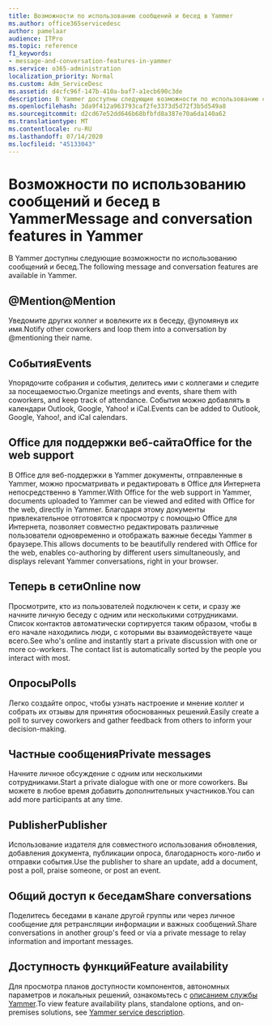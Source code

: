 ```yaml
---
title: Возможности по использованию сообщений и бесед в Yammer
ms.author: office365servicedesc
author: pamelaar
audience: ITPro
ms.topic: reference
f1_keywords:
- message-and-conversation-features-in-yammer
ms.service: o365-administration
localization_priority: Normal
ms.custom: Adm_ServiceDesc
ms.assetid: d4cfc96f-147b-410a-baf7-a1ecb690c3de
description: В Yammer доступны следующие возможности по использованию сообщений и бесед.
ms.openlocfilehash: 3da9f412a963793caf2fe3373d5d72f3b5d549a8
ms.sourcegitcommit: d2cd67e52dd646b68bfbfd8a387e70a6da140a62
ms.translationtype: MT
ms.contentlocale: ru-RU
ms.lasthandoff: 07/14/2020
ms.locfileid: "45133043"
---
```

# <a name="message-and-conversation-features-in-yammer"></a><span data-ttu-id="2a59d-103">Возможности по использованию сообщений и бесед в Yammer</span><span class="sxs-lookup"><span data-stu-id="2a59d-103">Message and conversation features in Yammer</span></span>

<span data-ttu-id="2a59d-104">В Yammer доступны следующие возможности по использованию сообщений и бесед.</span><span class="sxs-lookup"><span data-stu-id="2a59d-104">The following message and conversation features are available in Yammer.</span></span>
  
## <a name="mention"></a><span data-ttu-id="2a59d-105">@Mention</span><span class="sxs-lookup"><span data-stu-id="2a59d-105">@Mention</span></span>

<span data-ttu-id="2a59d-106">Уведомите других коллег и вовлеките их в беседу, @упомянув их имя.</span><span class="sxs-lookup"><span data-stu-id="2a59d-106">Notify other coworkers and loop them into a conversation by @mentioning their name.</span></span>

## <a name="events"></a><span data-ttu-id="2a59d-107">События</span><span class="sxs-lookup"><span data-stu-id="2a59d-107">Events</span></span>

<span data-ttu-id="2a59d-108">Упорядочите собрания и события, делитесь ими с коллегами и следите за посещаемостью.</span><span class="sxs-lookup"><span data-stu-id="2a59d-108">Organize meetings and events, share them with coworkers, and keep track of attendance.</span></span> <span data-ttu-id="2a59d-109">События можно добавлять в календари Outlook, Google, Yahoo! и iCal.</span><span class="sxs-lookup"><span data-stu-id="2a59d-109">Events can be added to Outlook, Google, Yahoo!, and iCal calendars.</span></span>
  
## <a name="office-for-the-web-support"></a><span data-ttu-id="2a59d-110">Office для поддержки веб-сайта</span><span class="sxs-lookup"><span data-stu-id="2a59d-110">Office for the web support</span></span>

<span data-ttu-id="2a59d-111">В Office для веб-поддержки в Yammer документы, отправленные в Yammer, можно просматривать и редактировать в Office для Интернета непосредственно в Yammer.</span><span class="sxs-lookup"><span data-stu-id="2a59d-111">With Office for the web support in Yammer, documents uploaded to Yammer can be viewed and edited with Office for the web, directly in Yammer.</span></span> <span data-ttu-id="2a59d-112">Благодаря этому документы привлекательное отготовятся к просмотру с помощью Office для Интернета, позволяет совместно редактировать различные пользователи одновременно и отображать важные беседы Yammer в браузере.</span><span class="sxs-lookup"><span data-stu-id="2a59d-112">This allows documents to be beautifully rendered with Office for the web, enables co-authoring by different users simultaneously, and displays relevant Yammer conversations, right in your browser.</span></span>

## <a name="online-now"></a><span data-ttu-id="2a59d-113">Теперь в сети</span><span class="sxs-lookup"><span data-stu-id="2a59d-113">Online now</span></span>

<span data-ttu-id="2a59d-p103">Просмотрите, кто из пользователей подключен к сети, и сразу же начните личную беседу с одним или несколькими сотрудниками. Список контактов автоматически сортируется таким образом, чтобы в его начале находились люди, с которыми вы взаимодействуете чаще всего.</span><span class="sxs-lookup"><span data-stu-id="2a59d-p103">See who's online and instantly start a private discussion with one or more co-workers. The contact list is automatically sorted by the people you interact with most.</span></span>

## <a name="polls"></a><span data-ttu-id="2a59d-116">Опросы</span><span class="sxs-lookup"><span data-stu-id="2a59d-116">Polls</span></span>

<span data-ttu-id="2a59d-117">Легко создайте опрос, чтобы узнать настроение и мнение коллег и собрать их отзывы для принятия обоснованных решений.</span><span class="sxs-lookup"><span data-stu-id="2a59d-117">Easily create a poll to survey coworkers and gather feedback from others to inform your decision-making.</span></span>
  
## <a name="private-messages"></a><span data-ttu-id="2a59d-118">Частные сообщения</span><span class="sxs-lookup"><span data-stu-id="2a59d-118">Private messages</span></span>

<span data-ttu-id="2a59d-119">Начните личное обсуждение с одним или несколькими сотрудниками.</span><span class="sxs-lookup"><span data-stu-id="2a59d-119">Start a private dialogue with one or more coworkers.</span></span> <span data-ttu-id="2a59d-120">Вы можете в любое время добавить дополнительных участников.</span><span class="sxs-lookup"><span data-stu-id="2a59d-120">You can add more participants at any time.</span></span>

## <a name="publisher"></a><span data-ttu-id="2a59d-121">Publisher</span><span class="sxs-lookup"><span data-stu-id="2a59d-121">Publisher</span></span>

<span data-ttu-id="2a59d-122">Использование издателя для совместного использования обновления, добавления документа, публикации опроса, благодарность кого-либо и отправки события.</span><span class="sxs-lookup"><span data-stu-id="2a59d-122">Use the publisher to share an update, add a document, post a poll, praise someone, or post an event.</span></span>
    
## <a name="share-conversations"></a><span data-ttu-id="2a59d-123">Общий доступ к беседам</span><span class="sxs-lookup"><span data-stu-id="2a59d-123">Share conversations</span></span>

<span data-ttu-id="2a59d-124">Поделитесь беседами в канале другой группы или через личное сообщение для ретрансляции информации и важных сообщений.</span><span class="sxs-lookup"><span data-stu-id="2a59d-124">Share conversations in another group's feed or via a private message to relay information and important messages.</span></span>
  
## <a name="feature-availability"></a><span data-ttu-id="2a59d-125">Доступность функций</span><span class="sxs-lookup"><span data-stu-id="2a59d-125">Feature availability</span></span>

<span data-ttu-id="2a59d-126">Для просмотра планов доступности компонентов, автономных параметров и локальных решений, ознакомьтесь с [описанием службы Yammer](yammer-service-description.md).</span><span class="sxs-lookup"><span data-stu-id="2a59d-126">To view feature availability plans, standalone options, and on-premises solutions, see [Yammer service description](yammer-service-description.md).</span></span>
  